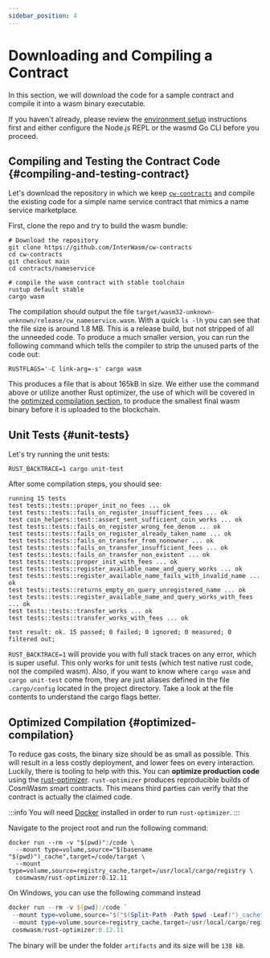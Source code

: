 ```yaml
---
sidebar_position: 4
---
```


# Downloading and Compiling a Contract

In this section, we will download the code for a sample contract and compile it into a wasm binary executable.

If you haven't already, please review the [environment setup](03-setting-env.md) instructions first and either configure the Node.js REPL or the wasmd Go CLI before you proceed.
## Compiling and Testing the Contract Code {#compiling-and-testing-contract}

Let's download the repository in which we keep [`cw-contracts`](https://github.com/InterWasm/cw-contracts) and compile the existing code for a simple name service contract that mimics a name service marketplace.

First, clone the repo and try to build the wasm bundle:

```shell
# Download the repository
git clone https://github.com/InterWasm/cw-contracts
cd cw-contracts
git checkout main
cd contracts/nameservice

# compile the wasm contract with stable toolchain
rustup default stable
cargo wasm
```

The compilation should output the file `target/wasm32-unknown-unknown/release/cw_nameservice.wasm`. With a quick `ls -lh` you can see that the file size is around 1.8 MB. This is a release build, but not stripped of all the unneeded code. To produce a much smaller version, you can run the following command which tells the compiler to strip the unused parts of the code out:

```shell
RUSTFLAGS='-C link-arg=-s' cargo wasm
```

This produces a file that is about 165kB in size. We either use the command above or utilize another Rust optimizer, the use of which will be covered in the [optimized compilation section](#optimized-compilation), to produce the smallest final wasm binary before it is uploaded to the blockchain.

## Unit Tests {#unit-tests}

Let's try running the unit tests:

```shell
RUST_BACKTRACE=1 cargo unit-test
```

After some compilation steps, you should see:

```text
running 15 tests
test tests::tests::proper_init_no_fees ... ok
test tests::tests::fails_on_register_insufficient_fees ... ok
test coin_helpers::test::assert_sent_sufficient_coin_works ... ok
test tests::tests::fails_on_register_wrong_fee_denom ... ok
test tests::tests::fails_on_register_already_taken_name ... ok
test tests::tests::fails_on_transfer_from_nonowner ... ok
test tests::tests::fails_on_transfer_insufficient_fees ... ok
test tests::tests::fails_on_transfer_non_existent ... ok
test tests::tests::proper_init_with_fees ... ok
test tests::tests::register_available_name_and_query_works ... ok
test tests::tests::register_available_name_fails_with_invalid_name ... ok
test tests::tests::returns_empty_on_query_unregistered_name ... ok
test tests::tests::register_available_name_and_query_works_with_fees ... ok
test tests::tests::transfer_works ... ok
test tests::tests::transfer_works_with_fees ... ok

test result: ok. 15 passed; 0 failed; 0 ignored; 0 measured; 0 filtered out;
```

`RUST_BACKTRACE=1` will provide you with full stack traces on any error, which is super useful. This only works for unit tests (which test native rust code, not the compiled wasm). Also, if you want to know where `cargo wasm`
and `cargo unit-test` come from, they are just aliases defined in the file `.cargo/config` located in the project directory. Take a look at the file contents to understand the cargo flags better.

## Optimized Compilation {#optimized-compilation}

To reduce gas costs, the binary size should be as small as possible. This will result in a less costly deployment, and lower fees on every interaction. Luckily, there is tooling to help with this. You can **optimize production code** using the [rust-optimizer](https://github.com/CosmWasm/rust-optimizer). `rust-optimizer` produces reproducible builds of CosmWasm smart contracts. This means third parties can verify that the contract is actually the claimed code.

:::info
You will need [Docker](https://www.docker.com) installed in order to run `rust-optimizer`.
:::

Navigate to the project root and run the following command:

```shell
docker run --rm -v "$(pwd)":/code \
  --mount type=volume,source="$(basename "$(pwd)")_cache",target=/code/target \
  --mount type=volume,source=registry_cache,target=/usr/local/cargo/registry \
  cosmwasm/rust-optimizer:0.12.11
```

On Windows, you can use the following command instead
```powershell
docker run --rm -v ${pwd}:/code `
 --mount type=volume,source="$("$(Split-Path -Path $pwd -Leaf)")_cache",target=/code/target `
 --mount type=volume,source=registry_cache,target=/usr/local/cargo/registry `
 cosmwasm/rust-optimizer:0.12.11
```

The binary will be under the folder `artifacts` and its size will be `138 kB`.
